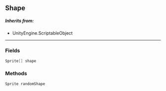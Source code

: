 ## Shape
> 
##### Inherits from:
 - UnityEngine.ScriptableObject
---
### Fields
```cs
Sprite[] shape
```

### Methods
```cs
Sprite randomShape
```

